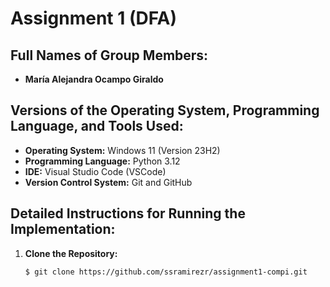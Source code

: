 # Assignment 1 (DFA)
## Full Names of Group Members:

- **María Alejandra Ocampo Giraldo**

## Versions of the Operating System, Programming Language, and Tools Used:

- **Operating System:** Windows 11 (Version 23H2)
- **Programming Language:** Python 3.12
- **IDE:** Visual Studio Code (VSCode)
- **Version Control System:** Git and GitHub

## Detailed Instructions for Running the Implementation:

1. **Clone the Repository:**
   ```bash
   $ git clone https://github.com/ssramirezr/assignment1-compi.git
